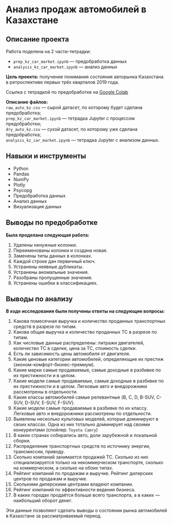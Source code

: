 # Анализ продаж автомобилей в Казахстане

## Описание проекта
Работа поделена на 2 части-тетрадки:
* `prep_kz_car_market.ipynb` — предобработка данных
* `analysis_kz_car_market.ipynb` — анализ данных

**Цель проекта:** получение понимания состояния авторынка Казахстана в ретроспективе первых трёх кварталов  2019 года.

Ссылка с тетрадкой по предобработке на [Google Colab](https://colab.research.google.com/drive/1SAWUcJJHVEFrwjGAaAg0AYKBGnFORE34?usp=sharing)

**Описание файлов:** \
`raw_auto_kz.csv` — сырой датасет, по которому будет сделана предобработка;\
`prep_kz_car_market.ipynb` — тетрадка Jupyter с процессом предобработки;\
`dry_auto_kz.csv` — сухой датасет, по которому уже сделана предобработка;\
`analysis_kz_car_market.ipynb` — тетрадка Jupyter с анализом данных.


## Навыки и инструменты
* Python
* Pandas
* NumPy
* Plotly
* Psycopg
* Предобработка данных
* Анализ данных
* Визуализация данных


## Выводы по предобработке
**Была проделана следующая работа:**
1. Удалены ненужные колонки.
2. Переименованы колонки и создана новая.
3. Заменены типы данных в колонках.
4. Каждой строке дан первичный ключ.
5. Устранены неявные дубликаты.
6. Устранены аномальные значения.
7. Разобраны пропущенные значения.
8. Устранены ошибки в классификациях.

## Выводы по анализу
**В ходе исследования были получены ответы на следующие вопросы:**
1. Какова помесячная выручка и количество проданных транспортных средств в разрезе по типам.
2. Какова общая выручка и количество проданных ТС в разрезе по типам.
3. Как числовые данные распределены: литражи двигателей, количество ТС в сделке, цена за ТС, стоимость сделки.
4. Есть ли зависимость цены автомобиля от двигателя.
5. Какие ценовые категории автомобилей, определяющие их престиж (эконом-комфорт-бизнес-премиум).
6. Какие марки самые продаваемые, самые доходные в разбивке по их престижности и в целом.
7. Какие модели самые продаваемые, самые доходные в разбивке по их престижности и в целом. Легковые авто и внедорожники рассмотрены в отдельности.
8. Какие классы автомобилей самые релевантные (B, C, D, B-SUV, C-SUV, D-SUV, E-SUV, F-SUV).
9. Какие модели самые продаваемые в разбивке по их классу. Легковые авто и внедорожники рассмотрены по отдельности.
10. Выявлены несколько культовых моделей, которые доминируют в своих классах. Одна из них тотально доминирует над своими конкурентами (спойлер: `Toyota Camry`)
11. В каких странах собирались авто, доли зарубежной и локальной сборки.
12. Распределение транспортных средств по источнику энергии, трансмиссии, приводу.
13. Сколько компаний занимается продажей ТС. Сколько из них специализируется только на некоммерческом транспорте, сколько на коммерческом, а сколько на обоих типах.
14. Рейтинг компаний по продажам и выручке. Рейтинг дилерских центров по продажам и выручке.
15. Сколькими дилерскими центрами владеют компании.
16. Рейтинг компаний по эффективности ведения бизнеса.
17. В каких городах продаётся больше всего транспорта, а в каких — наибольший оборот денег.

Эти данные позволяют сделать выводы о состоянии рынка автомобилей в Казахстане за рассматриваемый период.
